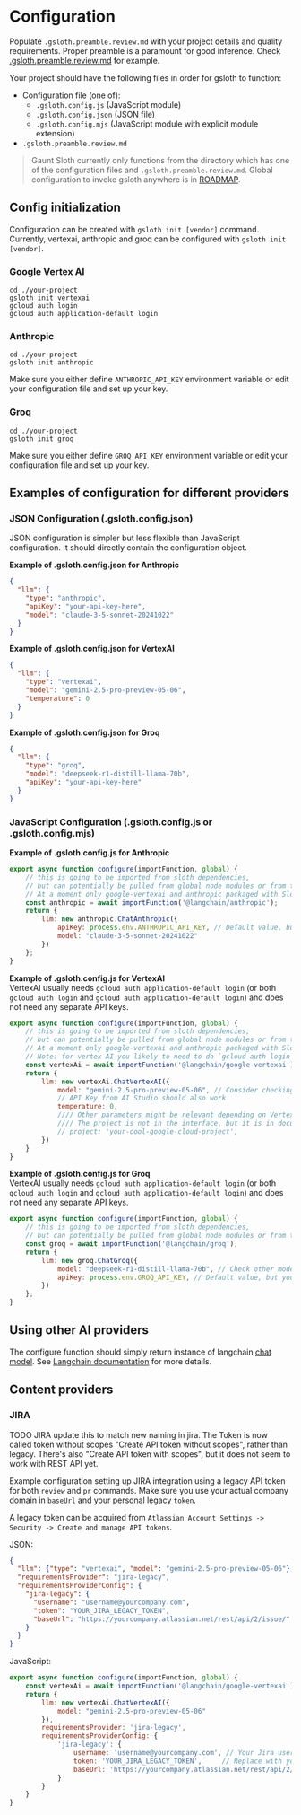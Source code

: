 # Configuration

Populate `.gsloth.preamble.review.md` with your project details and quality requirements.
Proper preamble is a paramount for good inference.
Check [.gsloth.preamble.review.md](../.gsloth.preamble.review.md) for example.

Your project should have the following files in order for gsloth to function:
- Configuration file (one of):
  - `.gsloth.config.js` (JavaScript module)
  - `.gsloth.config.json` (JSON file)
  - `.gsloth.config.mjs` (JavaScript module with explicit module extension)
- `.gsloth.preamble.review.md`

> Gaunt Sloth currently only functions from the directory which has one of the configuration files and `.gsloth.preamble.review.md`.
> Global configuration to invoke gsloth anywhere is in [ROADMAP](../ROADMAP.md).

## Config initialization
Configuration can be created with `gsloth init [vendor]` command.
Currently, vertexai, anthropic and groq can be configured with `gsloth init [vendor]`.

### Google Vertex AI
```shell
cd ./your-project
gsloth init vertexai
gcloud auth login
gcloud auth application-default login
```

### Anthropic
```shell
cd ./your-project
gsloth init anthropic
```
Make sure you either define `ANTHROPIC_API_KEY` environment variable or edit your configuration file and set up your key.

### Groq
```shell
cd ./your-project
gsloth init groq
```
Make sure you either define `GROQ_API_KEY` environment variable or edit your configuration file and set up your key.

## Examples of configuration for different providers 

### JSON Configuration (.gsloth.config.json)

JSON configuration is simpler but less flexible than JavaScript configuration. It should directly contain the configuration object.

**Example of .gsloth.config.json for Anthropic**
```json
{
  "llm": {
    "type": "anthropic",
    "apiKey": "your-api-key-here",
    "model": "claude-3-5-sonnet-20241022"
  }
}
```

**Example of .gsloth.config.json for VertexAI**
```json
{
  "llm": {
    "type": "vertexai",
    "model": "gemini-2.5-pro-preview-05-06",
    "temperature": 0
  }
}
```

**Example of .gsloth.config.json for Groq**
```json
{
  "llm": {
    "type": "groq",
    "model": "deepseek-r1-distill-llama-70b",
    "apiKey": "your-api-key-here"
  }
}
```

### JavaScript Configuration (.gsloth.config.js or .gsloth.config.mjs)

**Example of .gsloth.config.js for Anthropic**
```javascript
export async function configure(importFunction, global) {
    // this is going to be imported from sloth dependencies,
    // but can potentially be pulled from global node modules or from this project
    // At a moment only google-vertexai and anthropic packaged with Sloth, but you can install support for any other langchain llms
    const anthropic = await importFunction('@langchain/anthropic');
    return {
        llm: new anthropic.ChatAnthropic({
            apiKey: process.env.ANTHROPIC_API_KEY, // Default value, but you can provide the key in many different ways, even as literal
            model: "claude-3-5-sonnet-20241022"
        })
    };
}
```

**Example of .gsloth.config.js for VertexAI**  
VertexAI usually needs `gcloud auth application-default login`
(or both `gcloud auth login` and `gcloud auth application-default login`) and does not need any separate API keys.
```javascript
export async function configure(importFunction, global) {
    // this is going to be imported from sloth dependencies,
    // but can potentially be pulled from global node modules or from this project
    // At a moment only google-vertexai and anthropic packaged with Sloth, but you can install support for any other langchain llms
    // Note: for vertex AI you likely to need to do `gcloud auth login`
    const vertexAi = await importFunction('@langchain/google-vertexai');
    return {
        llm: new vertexAi.ChatVertexAI({
            model: "gemini-2.5-pro-preview-05-06", // Consider checking for latest recommended model versions
            // API Key from AI Studio should also work
            temperature: 0,
            //// Other parameters might be relevant depending on Vertex AI API updates.
            //// The project is not in the interface, but it is in documentation and it seems to work.
            // project: 'your-cool-google-cloud-project',
        })
    }
}
```

**Example of .gsloth.config.js for Groq**  
VertexAI usually needs `gcloud auth application-default login`
(or both `gcloud auth login` and `gcloud auth application-default login`) and does not need any separate API keys.
```javascript
export async function configure(importFunction, global) {
    // this is going to be imported from sloth dependencies,
    // but can potentially be pulled from global node modules or from this project
    const groq = await importFunction('@langchain/groq');
    return {
        llm: new groq.ChatGroq({
            model: "deepseek-r1-distill-llama-70b", // Check other models available
            apiKey: process.env.GROQ_API_KEY, // Default value, but you can provide the key in many different ways, even as literal
        })
    };
}
```

## Using other AI providers

The configure function should simply return instance of langchain [chat model](https://v03.api.js.langchain.com/classes/_langchain_core.language_models_chat_models.BaseChatModel.html).
See [Langchain documentation](https://js.langchain.com/docs/tutorials/llm_chain/) for more details.

## Content providers

### JIRA
TODO JIRA update this to match new naming in jira. The Token is now called token without scopes "Create API token without scopes", rather than legacy.
There's also "Create API token with scopes", but it does not seem to work with REST API yet.

Example configuration setting up JIRA integration using a legacy API token for both `review` and `pr` commands.
Make sure you use your actual company domain in `baseUrl` and your personal legacy `token`.



A legacy token can be acquired from `Atlassian Account Settings -> Security -> Create and manage API tokens`.

JSON:

```json
{
  "llm": {"type": "vertexai", "model": "gemini-2.5-pro-preview-05-06"},
  "requirementsProvider": "jira-legacy",
  "requirementsProviderConfig": {
    "jira-legacy": {
      "username": "username@yourcompany.com",
      "token": "YOUR_JIRA_LEGACY_TOKEN",
      "baseUrl": "https://yourcompany.atlassian.net/rest/api/2/issue/"
    }
  }
}
```

JavaScript:

```javascript
export async function configure(importFunction, global) {
    const vertexAi = await importFunction('@langchain/google-vertexai');
    return {
        llm: new vertexAi.ChatVertexAI({
            model: "gemini-2.5-pro-preview-05-06"
        }),
        requirementsProvider: 'jira-legacy',
        requirementsProviderConfig: {
            'jira-legacy': {
                username: 'username@yourcompany.com', // Your Jira username/email
                token: 'YOUR_JIRA_LEGACY_TOKEN',     // Replace with your real Jira API token
                baseUrl: 'https://yourcompany.atlassian.net/rest/api/2/issue/'  // Your Jira instance base URL
            }
        }
    }
}
```
